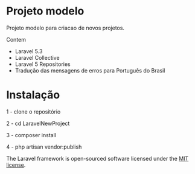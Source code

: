 # Projeto modelo

Projeto modelo para criacao de novos projetos.

Contem
- Laravel 5.3
- Laravel Collective
- Laravel 5 Repositories
- Tradução das mensagens de erros para Português do Brasil

# Instalação

1 - clone o repositório

2 - cd LaravelNewProject

3 - composer install

4 - php artisan vendor:publish

The Laravel framework is open-sourced software licensed under the [MIT license](http://opensource.org/licenses/MIT).
